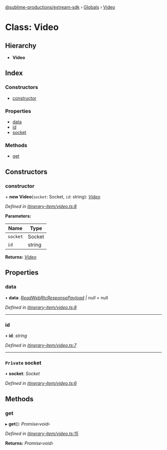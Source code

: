 [@sublime-productions/extream-sdk](../README.md) › [Globals](../globals.md) › [Video](video.md)

# Class: Video

## Hierarchy

* **Video**

## Index

### Constructors

* [constructor](video.md#constructor)

### Properties

* [data](video.md#data)
* [id](video.md#id)
* [socket](video.md#private-socket)

### Methods

* [get](video.md#get)

## Constructors

###  constructor

\+ **new Video**(`socket`: Socket, `id`: string): *[Video](video.md)*

*Defined in [itinerary-item/video.ts:8](https://github.com/Extream-SaaS/ex-sdk/blob/d44c660/src/itinerary-item/video.ts#L8)*

**Parameters:**

Name | Type |
------ | ------ |
`socket` | Socket |
`id` | string |

**Returns:** *[Video](video.md)*

## Properties

###  data

• **data**: *[ReadWebRtcResponsePayload](../interfaces/readwebrtcresponsepayload.md) | null* = null

*Defined in [itinerary-item/video.ts:8](https://github.com/Extream-SaaS/ex-sdk/blob/d44c660/src/itinerary-item/video.ts#L8)*

___

###  id

• **id**: *string*

*Defined in [itinerary-item/video.ts:7](https://github.com/Extream-SaaS/ex-sdk/blob/d44c660/src/itinerary-item/video.ts#L7)*

___

### `Private` socket

• **socket**: *Socket*

*Defined in [itinerary-item/video.ts:6](https://github.com/Extream-SaaS/ex-sdk/blob/d44c660/src/itinerary-item/video.ts#L6)*

## Methods

###  get

▸ **get**(): *Promise‹void›*

*Defined in [itinerary-item/video.ts:15](https://github.com/Extream-SaaS/ex-sdk/blob/d44c660/src/itinerary-item/video.ts#L15)*

**Returns:** *Promise‹void›*
